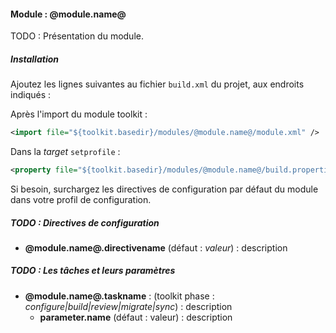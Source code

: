 #### Module : @module.name@

TODO : Présentation du module.

##### Installation

Ajoutez les lignes suivantes au fichier ```build.xml``` du projet, aux endroits indiqués :
   
Après l'import du module toolkit :
 ```xml
 <import file="${toolkit.basedir}/modules/@module.name@/module.xml" />
 ```

Dans la *target* ```setprofile``` :
```xml
<property file="${toolkit.basedir}/modules/@module.name@/build.properties" />
```

Si besoin, surchargez les directives de configuration par défaut du module dans votre profil de configuration.

##### TODO : Directives de configuration

* **@module.name@.directivename** (défaut : *valeur*) : description

##### TODO : Les tâches et leurs paramètres

* **@module.name@.taskname** : (toolkit phase : *configure|build|review|migrate|sync*) : description
    * **parameter.name** (défaut : valeur) : description
